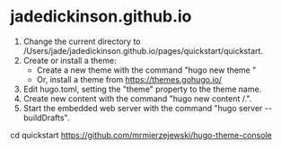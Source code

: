 # jadedickinson.github.io

1. Change the current directory to /Users/jade/jadedickinson.github.io/pages/quickstart/quickstart.
2. Create or install a theme:
   - Create a new theme with the command "hugo new theme <THEMENAME>"
   - Or, install a theme from https://themes.gohugo.io/
3. Edit hugo.toml, setting the "theme" property to the theme name.
4. Create new content with the command "hugo new content <SECTIONNAME>/<FILENAME>.<FORMAT>".
5. Start the embedded web server with the command "hugo server --buildDrafts".

cd quickstart
https://github.com/mrmierzejewski/hugo-theme-console